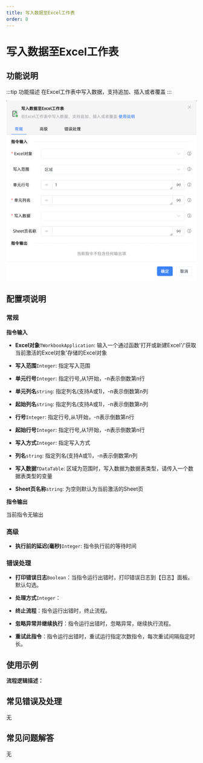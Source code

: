 ```yaml
---
title: 写入数据至Excel工作表
order: 8
---
```


# 写入数据至Excel工作表

## 功能说明

:::tip 功能描述
在Excel工作表中写入数据，支持追加、插入或者覆盖
:::

![写入数据至Excel工作表](../../../assets/写入数据至Excel工作表_command.png)

## 配置项说明

### 常规

**指令输入**

- **Excel对象**`TWorkbookApplication`: 输入一个通过函数'打开或新建Excel'/'获取当前激活的Excel对象'存储的Excel对象

- **写入范围**`Integer`: 指定写入范围

- **单元行号**`Integer`: 指定行号,从1开始，-n表示倒数第n行

- **单元列名**`string`: 指定列名(支持A或1)，-n表示倒数第n列

- **起始列名**`string`: 指定列名(支持A或1)，-n表示倒数第n列

- **行号**`Integer`: 指定行号,从1开始，-n表示倒数第n行

- **起始行号**`Integer`: 指定行号,从1开始，-n表示倒数第n行

- **写入方式**`Integer`: 指定写入方式

- **列名**`string`: 指定列名(支持A或1)，-n表示倒数第n列

- **写入数据**`TDataTable`: 区域为范围时，写入数据为数据表类型，请传入一个数据表类型的变量

- **Sheet页名称**`string`: 为空则默认为当前激活的Sheet页


**指令输出**

当前指令无输出

### 高级

- **执行前的延迟(毫秒)**`Integer`: 指令执行前的等待时间

### 错误处理

- **打印错误日志**`Boolean`：当指令运行出错时，打印错误日志到【日志】面板。默认勾选。

- **处理方式**`Integer`：

 - **终止流程**：指令运行出错时，终止流程。

 - **忽略异常并继续执行**：指令运行出错时，忽略异常，继续执行流程。

 - **重试此指令**：指令运行出错时，重试运行指定次数指令，每次重试间隔指定时长。

## 使用示例

**流程逻辑描述：** 

## 常见错误及处理

无

## 常见问题解答

无

